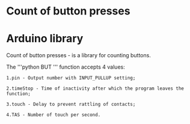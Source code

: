 # Count of button presses
# Arduino library

Сount of button presses - is a library for counting buttons.

The 
\'''python 
BUT
\''' 
function accepts 4 values: 

    1.pin - Output number with INPUT_PULLUP setting;

    2.timeStop - Time of inactivity after which the program leaves the function;

    3.touch - Delay to prevent rattling of contacts;

    4.TAS - Number of touch per second.

